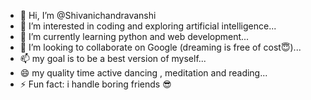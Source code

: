 - 👋 Hi, I’m @Shivanichandravanshi
- 👀 I’m interested in coding and exploring artificial intelligence...
- 🌱 I’m currently learning python and web development...
- 💞️ I’m looking to collaborate on Google (dreaming is free of cost😇)...
- 📫  my goal is to be a best version of myself...
- 😄 my quality time active dancing , meditation and reading...
- ⚡ Fun fact: i handle boring friends 😎

<!---
Shivanichandravanshi/Shivanichandravanshi is a ✨ special ✨ repository because its `README.md` (this file) appears on your GitHub profile.
You can click the Preview link to take a look at your changes.
--->
